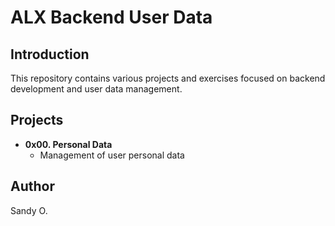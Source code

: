 # ALX Backend User Data

## Introduction

This repository contains various projects and exercises focused on backend development and user data management.

## Projects

- **0x00. Personal Data**
    - Management of user personal data

## Author

Sandy O.
